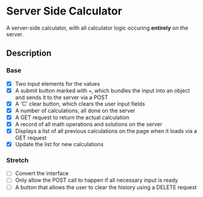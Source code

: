 # Server Side Calculator

A server-side calculator, with all calculator logic occuring **entirely** on the server.

## Description

### Base
- [X] Two input elements for the values
- [X] A submit button marked with `=`, which bundles the input into an object and sends it to the server via a POST
- [X] A 'C' clear button, which clears the user input fields
- [X] A number of calculations, all done on the server
- [X] A GET request to return the actual calculation
- [X] A record of all math operations and solutions on the server
- [X] Displays a list of all previous calculations on the page when it loads via a GET request
- [X] Update the list for new calculations
### Stretch
- [ ] Convert the interface
- [ ] Only allow the POST call to happen if all necessary input is ready
- [ ] A button that allows the user to clear the history using a DELETE request